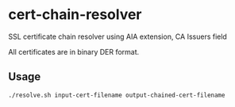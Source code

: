 # cert-chain-resolver

SSL certificate chain resolver using AIA extension, CA Issuers field

All certificates are in binary DER format.

## Usage

```
./resolve.sh input-cert-filename output-chained-cert-filename
```
